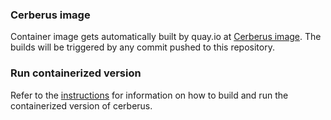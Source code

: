 ### Cerberus image

Container image gets automatically built by quay.io at [Cerberus image](https://quay.io/repository/openshift-scale/cerberus). The builds will be triggered by any commit pushed to this repository.

### Run containerized version
Refer to the [instructions](https://github.com/openshift-scale/cerberus#Run-containerized-version) for information on how to build and run the containerized version of cerberus.
